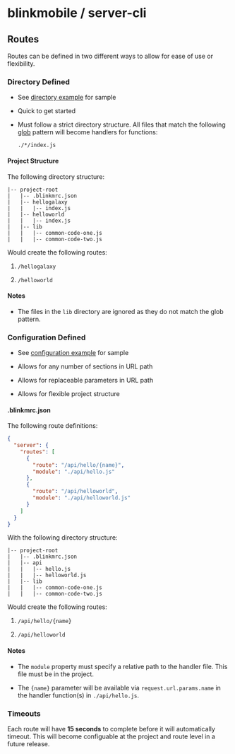 # blinkmobile / server-cli

## Routes

Routes can be defined in two different ways to allow for ease of use or flexibility.

### Directory Defined

-   See [directory example](../examples/directory) for sample

-   Quick to get started

-   Must follow a strict directory structure. All files that match the following [glob](https://github.com/isaacs/node-glob) pattern will become handlers for functions:

    ```
    ./*/index.js
    ```

#### Project Structure

The following directory structure:

```
|-- project-root
|   |-- .blinkmrc.json
|   |-- hellogalaxy
|   |   |-- index.js
|   |-- helloworld
|   |   |-- index.js
|   |-- lib
|   |   |-- common-code-one.js
|   |   |-- common-code-two.js
```

Would create the following routes:

1.  `/hellogalaxy`

1.  `/helloworld`

#### Notes

-   The files in the `lib` directory are ignored as they do not match the glob pattern.

### Configuration Defined

-   See [configuration example](../examples/configuration) for sample

-   Allows for any number of sections in URL path

-   Allows for replaceable parameters in URL path

-   Allows for flexible project structure

#### .blinkmrc.json

The following route definitions:

```json
{
  "server": {
    "routes": [
      {
        "route": "/api/hello/{name}",
        "module": "./api/hello.js"
      },
      {
        "route": "/api/helloworld",
        "module": "./api/helloworld.js"
      }
    ]
  }
}
```

With the following directory structure:

```
|-- project-root
|   |-- .blinkmrc.json
|   |-- api
|   |   |-- hello.js
|   |   |-- helloworld.js
|   |-- lib
|   |   |-- common-code-one.js
|   |   |-- common-code-two.js
```

Would create the following routes:

1.  `/api/hello/{name}`

1.  `/api/helloworld`

#### Notes

-   The `module` property must specify a relative path to the handler file. This file must be in the project.

-   The `{name}` parameter will be available via `request.url.params.name` in the handler function(s) in `./api/hello.js`.

### Timeouts

Each route will have **15 seconds** to complete before it will automatically timeout. This will become configuable at the project and route level in a future release.
